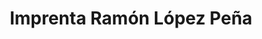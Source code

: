 ---
title: "Imprenta Ramón López Peña"
url: /encinarejo-de-cordoba/imprenta-ramon-lopez-pena/
shop: Kopieren
---